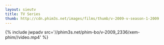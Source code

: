 ```yaml
---
layout: sieutv
title: TV Series
thumb: http://cdn.phim3s.net/images/films/thumb/v-2009-v-season-1-2009.jpg
---
```

{% include jwpadv src='//phim3s.net/phim-bo/v-2009_2336/xem-phim//video.mp4' %}